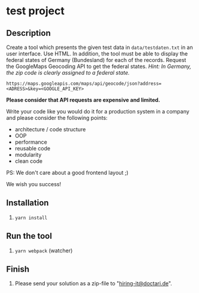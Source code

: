 # test project
## Description
Create a tool which presents the given test data in `data/testdaten.txt` in an user interface. Use HTML.
In addition, the tool must be able to display the federal states of Germany (Bundesland) for each of the records.
Request the GoogleMaps Geocoding API to get the federal states.
*Hint: In Germany, the zip code is clearly assigned to a federal state.*

`https://maps.googleapis.com/maps/api/geocode/json?address=<ADRESS>&key=<GOOGLE_API_KEY>`

**Please consider that API requests are expensive and limited.**

Write your code like you would do it for a production system in a company and please consider the following points:
* architecture / code structure
* OOP
* performance
* reusable code
* modularity
* clean code

PS: We don't care about a good frontend layout ;)

We wish you success!

## Installation

1. `yarn install`

## Run the tool

1. `yarn webpack` (watcher)

## Finish

1. Please send your solution as a zip-file to "hiring-it@doctari.de".
